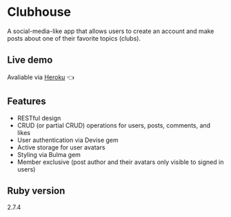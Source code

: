 # Clubhouse

A social-media-like app that allows users to create an account and make posts about one of their favorite topics (clubs).

## Live demo

Avaliable via [Heroku](https://blooming-beach-64816.herokuapp.com/) 👈

## Features

- RESTful design
- CRUD (or partial CRUD) operations for users, posts, comments, and likes
- User authentication via Devise gem
- Active storage for user avatars
- Styling via Bulma gem
- Member exclusive (post author and their avatars only visible to signed in users)

## Ruby version

2.7.4
